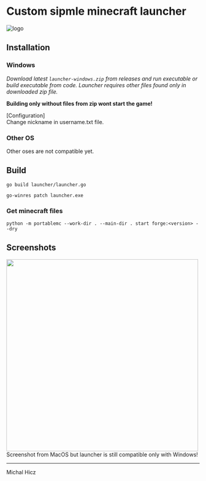 # Custom sipmle minecraft launcher

![logo](https://i.imgur.com/ZTLvKhH.png)

## Installation
### Windows
*Download latest `launcher-windows.zip` from releases and run executable or build executable from code.
Launcher requires other files found only in downloaded zip file.*

**Building only without files from zip wont start the game!**

[Configuration]<br>
Change nickname in username.txt file.

### Other OS
Other oses are not compatible yet.

## Build 
```
go build launcher/launcher.go
```
```
go-winres patch launcher.exe
```

### Get minecraft files

```
python -m portablemc --work-dir . --main-dir . start forge:<version> --dry
```


## Screenshots
<img src="https://i.imgur.com/8nJu9Sj.png" width="500">
Screenshot from MacOS but launcher is still compatible only with Windows!

***

Michal Hicz
